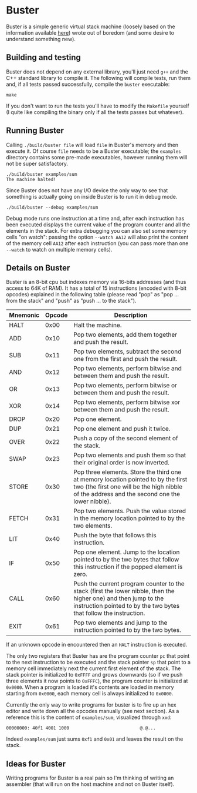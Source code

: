 # Buster
Buster is a simple generic virtual stack machine (loosely based on the information available [here](https://users.ece.cmu.edu/~koopman/stack_computers/sec3_2.html)) wrote out of boredom (and some desire to understand something new).

## Building and testing
Buster does not depend on any external library, you'll just need `g++` and the C++ standard library to compile it. The following will compile tests, run them and, if all tests passed successfully, compile the `buster` executable:

```
make
```

If you don't want to run the tests you'll have to modify the `Makefile` yourself (I quite like compiling the binary only if all the tests passes but whatever).

## Running Buster
Calling `./build/buster file` will load `file` in Buster's memory and then execute it. Of course `file` needs to be a Buster executable; the `examples` directory contains some pre-made executables, however running them will not be super satisfactory.

```
./build/buster examples/sum
The machine halted!
```

Since Buster does not have any I/O device the only way to see that something is actually going on inside Buster is to run it in debug mode.

```
./build/buster --debug examples/sum
```

Debug mode runs one instruction at a time and, after each instruction has been executed displays the current value of the program counter and all the elements in the stack. For extra debugging you can also set some memory cells "on watch": passing the option `--watch AA12` will also print the content of the memory cell `AA12` after each instruction (you can pass more than one `--watch` to watch on multiple memory cells).

## Details on Buster
Buster is an 8-bit cpu but indexes memory via 16-bits addresses (and thus access to 64K of RAM). It has a total of 15 instructions (encoded with 8-bit opcodes) explained in the following table (please read "pop" as "pop ... from the stack" and "push" as "push ... to the stack").

| Mnemonic | Opcode | Description |
| -------- | ------ | ----------- |
| HALT     | 0x00   | Halt the machine. |
| ADD      | 0x10   | Pop two elements, add them together and push the result. |
| SUB      | 0x11   | Pop two elements, subtract the second one from the first and push the result. |
| AND      | 0x12   | Pop two elements, perform bitwise and between them and push the result. |
| OR       | 0x13   | Pop two elements, perform bitwise or between them and push the result. |
| XOR      | 0x14   | Pop two elements, perform bitwise xor between them and push the result. |
| DROP     | 0x20   | Pop one element. |
| DUP      | 0x21   | Pop one element and push it twice. |
| OVER     | 0x22   | Push a copy of the second element of the stack. |
| SWAP     | 0x23   | Pop two elements and push them so that their original order is now inverted. |
| STORE    | 0x30   | Pop three elements. Store the third one at memory location pointed to by the first two (the first one will be the high nibble of the address and the second one the lower nibble). |
| FETCH    | 0x31   | Pop two elements. Push the value stored in the memory location pointed to by the two elements. |
| LIT      | 0x40   | Push the byte that follows this instruction. |
| IF       | 0x50   | Pop one element. Jump to the location pointed to by the two bytes that follow this instruction if the popped element is zero. |
| CALL     | 0x60   | Push the current program counter to the stack (first the lower nibble, then the higher one) and then jump to the instruction pointed to by the two bytes that follow the instruction. |
| EXIT     | 0x61   | Pop two elements and jump to the instruction pointed to by the two bytes. |

If an unknown opcode in encountered then an `HALT` instruction is executed.

The only two registers that Buster has are the program counter `pc` that point to the next instruction to be executed and the stack pointer `sp` that point to a memory cell immediately next the current first element of the stack. The stack pointer is initialized to `0xFFFF` and grows downwards (so if we push three elements it now points to `0xFFFC`), the program counter is initialized at `0x0000`. When a program is loaded it's contents are loaded in memory starting from `0x0000`, each memory cell is always initialized to `0x0000`.

Currently the only way to write programs for buster is to fire up an hex editor and write down all the opcodes manually (see next section). As a reference this is the content of `examples/sum`, visualized through `xxd`:

```
00000000: 40f1 4001 1000                           @.@...
```

Indeed `examples/sum` just sums `0xf1` and `0x01` and leaves the result on the stack.

## Ideas for Buster
Writing programs for Buster is a real pain so I'm thinking of writing an assembler (that will run on the host machine and not on Buster itself).
